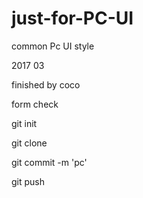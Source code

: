 # just-for-PC-UI
common Pc UI style 


2017 03


finished by coco


form check 


git init 


git clone 

git commit -m 'pc'


git push 
